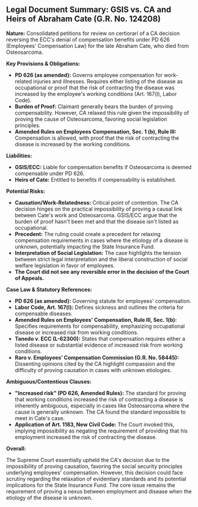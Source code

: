 ## Legal Document Summary: GSIS vs. CA and Heirs of Abraham Cate (G.R. No. 124208)

**Nature:** Consolidated petitions for review on certiorari of a CA decision reversing the ECC's denial of compensation benefits under PD 626 (Employees' Compensation Law) for the late Abraham Cate, who died from Osteosarcoma.

**Key Provisions & Obligations:**

*   **PD 626 (as amended):** Governs employee compensation for work-related injuries and illnesses. Requires either listing of the disease as occupational or proof that the risk of contracting the disease was increased by the employee's working conditions (Art. 167(l), Labor Code).
*   **Burden of Proof:** Claimant generally bears the burden of proving compensability.  However, CA relaxed this rule given the impossibility of proving the cause of Osteosarcoma, favoring social legislation principles.
*   **Amended Rules on Employees Compensation, Sec. 1 (b), Rule III:** Compensation is allowed, with proof that the risk of contracting the disease is increased by the working conditions.

**Liabilities:**

*   **GSIS/ECC:**  Liable for compensation benefits if Osteosarcoma is deemed compensable under PD 626.
*   **Heirs of Cate:** Entitled to benefits if compensability is established.

**Potential Risks:**

*   **Causation/Work-Relatedness:**  Critical point of contention.  The CA decision hinges on the practical impossibility of proving a causal link between Cate's work and Osteosarcoma. GSIS/ECC argue that the burden of proof hasn't been met and that the disease isn't listed as occupational.
*   **Precedent:** The ruling could create a precedent for relaxing compensation requirements in cases where the etiology of a disease is unknown, potentially impacting the State Insurance Fund.
*   **Interpretation of Social Legislation:** The case highlights the tension between strict legal interpretation and the liberal construction of social welfare legislation in favor of employees.
*   **The Court did not see any reversible error in the decision of the Court of Appeals.**

**Case Law & Statutory References:**

*   **PD 626 (as amended):**  Governing statute for employees' compensation.
*   **Labor Code, Art. 167(l):** Defines sickness and outlines the criteria for compensable diseases.
*   **Amended Rules on Employees' Compensation, Rule III, Sec. 1(b):** Specifies requirements for compensability, emphasizing occupational disease or increased risk from working conditions.
*   **Tanedo v. ECC (L-62300):**  States that compensation requires either a listed disease or substantial evidence of increased risk from working conditions.
*   **Raro v. Employees’ Compensation Commission (G.R. No. 58445):** Dissenting opinions cited by the CA highlight compassion and the difficulty of proving causation in cases with unknown etiologies.

**Ambiguous/Contentious Clauses:**

*   **"Increased risk" (PD 626, Amended Rules):**  The standard for proving that working conditions increased the risk of contracting a disease is inherently ambiguous, especially in cases like Osteosarcoma where the cause is generally unknown.  The CA found the standard impossible to meet in Cate's case.
*   **Application of Art. 1183, New Civil Code:**  The Court invoked this, implying impossibility as negating the requirement of providing that his employment increased the risk of contracting the disease.

**Overall:**

The Supreme Court essentially upheld the CA's decision due to the impossibility of proving causation, favoring the social security principles underlying employees' compensation. However, this decision could face scrutiny regarding the relaxation of evidentiary standards and its potential implications for the State Insurance Fund. The core issue remains the requirement of proving a nexus between employment and disease when the etiology of the disease is unknown.
